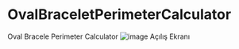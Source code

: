# OvalBraceletPerimeterCalculator
 Oval Bracele Perimeter Calculator
![image](https://user-images.githubusercontent.com/34404993/158946836-db4e5f40-17c9-4c94-a279-b63ea304ceef.png)
Açılış Ekranı



